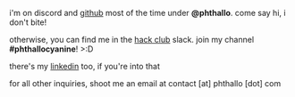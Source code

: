 <div class = "post-content">
    <p>i'm on discord and <a href = "https://github.com/phthallo">github</a> most of the time under <b>@phthallo</b>. come say hi, i don't bite!</p>
    <p>otherwise, you can find me in the <a href = "https://hackclub.com">hack club</a> slack. join my channel <b>#phthallocyanine</b>! >:D</p>
    <p>there's my <a href = "https://linkedin.com/in/annabelquach">linkedin</a> too, if you're into that</p>
    <p>for all other inquiries, shoot me an email at contact [at] phthallo [dot] com</p>
</div>